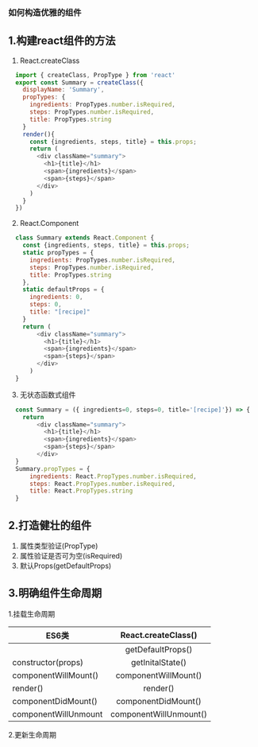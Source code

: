### 如何构造优雅的组件

## 1.构建react组件的方法
1. React.createClass
```javascript
  import { createClass, PropType } from 'react'
  export const Summary = createClass({
    displayName: 'Summary',
    propTypes: {
      ingredients: PropTypes.number.isRequired,
      steps: PropTypes.number.isRequired,
      title: PropTypes.string
    }
    render(){
      const {ingredients, steps, title} = this.props;
      return (
        <div className="summary">
          <h1>{title}</h1>
          <span>{ingredients}</span>
          <span>{steps}</span>
        </div>
      )
    }
  })

```
2. React.Component
```javascript
  class Summary extends React.Component {
    const {ingredients, steps, title} = this.props;
    static propTypes = {
      ingredients: PropTypes.number.isRequired,
      steps: PropTypes.number.isRequired,
      title: PropTypes.string    
    },
    static defaultProps = {
      ingredients: 0,
      steps: 0,
      title: "[recipe]"
    }
    return (
        <div className="summary">
          <h1>{title}</h1>
          <span>{ingredients}</span>
          <span>{steps}</span>
        </div>
      )
  }
```
3. 无状态函数式组件
```javascript
  const Summary = ({ ingredients=0, steps=0, title='[recipe]'}) => {
    return         
        <div className="summary">
          <h1>{title}</h1>
          <span>{ingredients}</span>
          <span>{steps}</span>
        </div>
  }
  Summary.propTypes = {
      ingredients: React.PropTypes.number.isRequired,
      steps: React.PropTypes.number.isRequired,
      title: React.PropTypes.string  
  }
```
## 2.打造健壮的组件
1. 属性类型验证(PropType)
2. 属性验证是否可为空(isRequired)
3. 默认Props(getDefaultProps)

## 3.明确组件生命周期
1.挂载生命周期 

| ES6类    |      React.createClass() |
|----------|:-------------:|
|  |  getDefaultProps() |
| constructor(props) |  getInitalState() |
| componentWillMount() |    componentWillMount()   |
| render() |   render()   |
| componentDidMount() |    componentDidMount()   |
| componentWillUnmount | componentWillUnmount() |

2.更新生命周期
